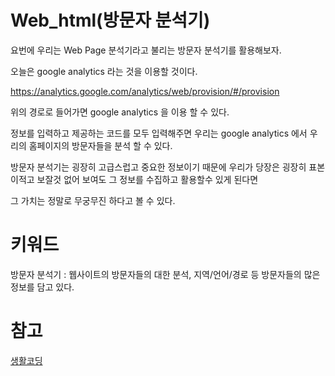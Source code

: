 # Web_html(방문자 분석기)

요번에 우리는 Web Page 분석기라고 불리는 방문자 분석기를 활용해보자.

오늘은 google analytics 라는 것을 이용할 것이다.

https://analytics.google.com/analytics/web/provision/#/provision

위의 경로로 들어가면 google analytics 을 이용 할 수 있다.

정보를 입력하고 제공하는 코드를 모두 입력해주면 우리는 google analytics 에서 우리의 홈페이지의 방문자들을 분석 할 수 있다.

방문자 분석기는 굉장히 고급스럽고 중요한 정보이기 때문에 우리가 당장은 굉장히 표본이적고 보잘것 없어 보여도 그 정보를 수집하고 활용할수 있게 된다면 

그 가치는 정말로 무궁무진 하다고 볼 수 있다.

# 키워드

방문자 분석기 : 웹사이트의 방문자들의 대한 분석, 지역/언어/경로 등 방문자들의 많은 정보를 담고 있다.

# 참고 

[생활코딩](https://opentutorials.org/course/3084/18899) 